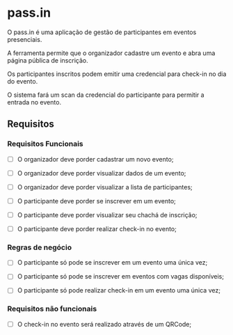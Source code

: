 # pass.in

O pass.in é uma aplicação de gestão de participantes em eventos presenciais.

A ferramenta permite que o organizador cadastre um evento e abra uma página pública de inscrição.

Os participantes inscritos podem emitir uma credencial para check-in no dia do evento.

O sistema fará um scan da credencial do participante para permitir a entrada no evento.    


## Requisitos

### Requisitos Funcionais

- [ ] O organizador deve porder cadastrar um novo evento;
- [ ] O organizador deve porder visualizar dados de um evento;
- [ ] O organizador deve porder visualizar a lista de participantes;
- [ ] O participante deve porder se inscrever em um evento;
- [ ] O participante deve porder  visualizar seu chachá de inscrição;
- [ ] O participante deve porder  realizar check-in no evento;


### Regras de negócio

- [ ] O participante só pode se inscrever em um evento uma única vez;
- [ ] O participante só pode se inscrever em eventos com vagas disponíveis;
- [ ] O participante só pode realizar check-in em um evento uma única vez;


### Requisitos não funcionais

- [ ] O check-in no evento será realizado através de um QRCode;
